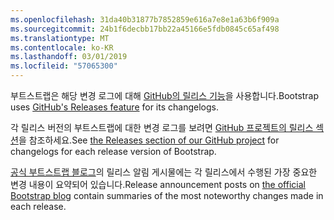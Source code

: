 ```yaml
---
ms.openlocfilehash: 31da40b31877b7852859e616a7e8e1a63b6f909a
ms.sourcegitcommit: 24b1f6decbb17bb22a45166e5fdb0845c65af498
ms.translationtype: MT
ms.contentlocale: ko-KR
ms.lasthandoff: 03/01/2019
ms.locfileid: "57065300"
---
```

<span data-ttu-id="8db39-101">부트스트랩은 해당 변경 로그에 대해 [GitHub의 릴리스 기능](https://github.com/blog/1547-release-your-software)을 사용합니다.</span><span class="sxs-lookup"><span data-stu-id="8db39-101">Bootstrap uses [GitHub's Releases feature](https://github.com/blog/1547-release-your-software) for its changelogs.</span></span>

<span data-ttu-id="8db39-102">각 릴리스 버전의 부트스트랩에 대한 변경 로그를 보려면 [GitHub 프로젝트의 릴리스 섹션](https://github.com/twbs/bootstrap/releases)을 참조하세요.</span><span class="sxs-lookup"><span data-stu-id="8db39-102">See [the Releases section of our GitHub project](https://github.com/twbs/bootstrap/releases) for changelogs for each release version of Bootstrap.</span></span>

<span data-ttu-id="8db39-103">[공식 부트스트랩 블로그](http://blog.getbootstrap.com)의 릴리스 알림 게시물에는 각 릴리스에서 수행된 가장 중요한 변경 내용이 요약되어 있습니다.</span><span class="sxs-lookup"><span data-stu-id="8db39-103">Release announcement posts on [the official Bootstrap blog](http://blog.getbootstrap.com) contain summaries of the most noteworthy changes made in each release.</span></span>
